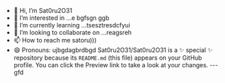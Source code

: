 - 👋 Hi, I’m Sat0ru2O31
- 👀 I’m interested in ...e bgfsgn ggb
- 🌱 I’m currently learning ...tsesztresdcfyui
- 💞️ I’m looking to collaborate on ...reagsreh
- 📫 How to reach me satoru)))
- 😄 Pronouns: ujbgdagbrdbgd
Sat0ru2O31/Sat0ru2O31 is a ✨ special ✨ repository because its `README.md` (this file) appears on your GitHub profile.
You can click the Preview link to take a look at your changes.
---gfd
